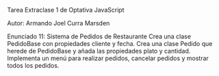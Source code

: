 Tarea Extraclase 1 de Optativa JavaScript

Autor: Armando Joel Curra Marsden

Enunciado 11:
Sistema de Pedidos de Restaurante
Crea una clase PedidoBase con propiedades cliente y fecha. 
Crea una clase Pedido que herede de PedidoBase y añada las propiedades 
plato y cantidad. Implementa un menú para realizar pedidos, 
cancelar pedidos y mostrar todos los pedidos.
